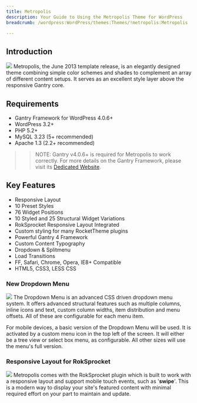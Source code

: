 ```yaml
---
title: Metropolis
description: Your Guide to Using the Metropolis Theme for WordPress
breadcrumb: /wordpress:WordPress/themes:Themes/!metropolis:Metropolis

---
```


Introduction
-----
![][metropolis]
Metropolis, the June 2013 template release, is an elegantly designed theme combining simple color schemes and shades to complement an array of different content setups. It serves as an excellent style layer above the responsive Gantry core.

Requirements
-----
* Gantry Framework for WordPress 4.0.6+
* WordPress 3.2+
* PHP 5.2+
* MySQL 3.23 (5+ recommended)
* Apache 1.3 (2.2+ recommended)

>> NOTE: Gantry v4.0.6+ is required for Metropolis to work correctly. For more details on the Gantry Framework, please visit its [Dedicated Website][gantry].

Key Features
-----
* Responsive Layout
* 10 Preset Styles
* 76 Widget Positions
* 10 Styled and 25 Structural Widget Variations
* RokSprocket Responsive Layout Integrated
* Custom styling for many RocketTheme plugins
* Powerful Gantry 4 Framework
* Custom Content Typography
* Dropdown & Splitmenu
* Load Transitions
* FF, Safari, Chrome, Opera, IE8+ Compatible
* HTML5, CSS3, LESS CSS

### New Dropdown Menu
![][dropdown]
The Dropdown Menu is an advanced CSS driven dropdown menu system. It offers advanced structural features such as multiple columns, inline icons and text, custom column widths, item distribution and menu offsets. All of these are configurable for each menu item.

For mobile devices, a basic version of the Dropdown Menu will be used. It is activated by a custom menu icon in the top left of the screen. It will either be a tree view or select box menu, as configurable. All other sizes will use the menu's full version.

### Responsive Layout for RokSprocket
![][roksprocket]
Metropolis comes with the RokSprocket plugin which is built to work with a responsive layout and support mobile touch events, such as '**swipe**'. This is a modern way to display your site's featured content with minimal required effort on your part to maintain and update.

[gantry]: http://www.gantry-framework.org/
[gantry_install]: ../../start/gantry.md
[download]: http://www.rockettheme.com/wordpress-downloads/club/3516-metropolis
[metropolis]: assets/wp_metropolis.png
[dropdown]: assets/wp_metropolis_dropdown.png
[roksprocket]: assets/wp_metropolis_roksprocket.png
[filezilla]: https://filezilla-project.org
[launcher]: ../../start/rocketlauncher.md